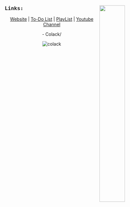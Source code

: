 <a>
  <img width="40%" src="https://lanyard.cnrad.dev/api/744931200346357862" align="right" />
</a>

<samp>
    <h3>Links:</h3>
</samp>

<p align="center">
    <a href="https://colack.github.io">Website</a> |
    <a href="https://colack.github.io/todo.txt">To-Do List</a> |
    <a href="https://music.youtube.com/playlist?list=PLxnlvqitPkerdMPlW4VVoAPXHqMdm5Cp5">PlayList</a> |
    <a href="https://youtube.com/@colack">Youtube Channel</a>
</p>

<p align="center">- Colack/</p>

<p align="center"> 
    <img src="https://komarev.com/ghpvc/?username=colack&label=Profile%20views&color=0e75b6&style=flat" alt="colack" />
</p>
